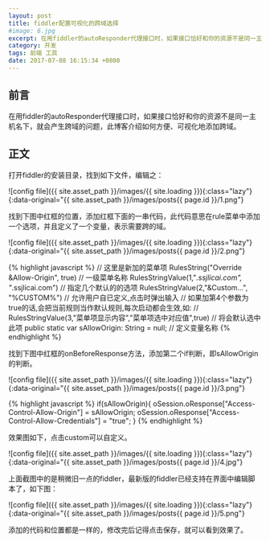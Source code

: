 ```yaml
---
layout: post
title: fiddler配置可视化的跨域选择
#image: 6.jpg
excerpt: 在用fiddler的autoResponder代理接口时，如果接口恰好和你的资源不是同一主机名下，就会产生跨域的问题，此博客介绍如何方便、可视化地添加跨域。
category: 开发
tags: 前端 工具
date: 2017-07-08 16:15:34 +0800
---
```


## 前言

在用fiddler的autoResponder代理接口时，如果接口恰好和你的资源不是同一主机名下，就会产生跨域的问题，此博客介绍如何方便、可视化地添加跨域。

## 正文

打开fiddler的安装目录，找到如下文件，编辑之：

![config file]({{ site.asset_path }}/images/{{ site.loading }}){:class="lazy"}{:data-original="{{ site.asset_path }}/images/posts{{ page.id }}/1.png"}

找到下图中红框的位置，添加红框下面的一串代码，此代码意思在rule菜单中添加一个选项，并且定义了一个变量，表示需要跨的域。

![config file]({{ site.asset_path }}/images/{{ site.loading }}){:class="lazy"}{:data-original="{{ site.asset_path }}/images/posts{{ page.id }}/2.png"}

{% highlight javascript %}
// 这里是新加的菜单项
RulesString("Override &Allow-Origin", true) // 一级菜单名称
RulesStringValue(1,"*.ssjlicai.com", "*.ssjlicai.com") // 指定几个默认的的选项
RulesStringValue(2,"&Custom...", "%CUSTOM%") // 允许用户自已定义,点击时弹出输入
// 如果加第4个参数为true的话,会把当前规则当作默认规则,每次启动都会生效,如:
// RulesStringValue(3,"菜单项显示内容","菜单项选中对应值",true) // 将会默认选中此项
public static var sAllowOrigin: String = null; // 定义变量名称
{% endhighlight %}

找到下图中红框的onBeforeResponse方法，添加第二个if判断，即sAllowOrigin的判断。

![config file]({{ site.asset_path }}/images/{{ site.loading }}){:class="lazy"}{:data-original="{{ site.asset_path }}/images/posts{{ page.id }}/3.png"}

{% highlight javascript %}
if(sAllowOrigin){
    oSession.oResponse["Access-Control-Allow-Origin"] = sAllowOrigin;
    oSession.oResponse["Access-Control-Allow-Credentials"] = "true";
}
{% endhighlight %}

效果图如下，点击custom可以自定义。

![config file]({{ site.asset_path }}/images/{{ site.loading }}){:class="lazy"}{:data-original="{{ site.asset_path }}/images/posts{{ page.id }}/4.jpg"}

上面截图中的是稍微旧一点的fiddler，最新版的fiddler已经支持在界面中编辑脚本了，如下图：

![config file]({{ site.asset_path }}/images/{{ site.loading }}){:class="lazy"}{:data-original="{{ site.asset_path }}/images/posts{{ page.id }}/5.png"}

添加的代码和位置都是一样的，修改完后记得点击保存，就可以看到效果了。
